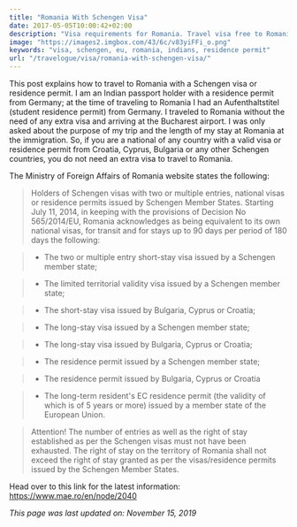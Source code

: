 ```yaml
---
title: "Romania With Schengen Visa"
date: 2017-05-05T10:00:42+02:00
description: "Visa requirements for Romania. Travel visa free to Romania with a valid visa or residence permit from Schengen countries, Croatia, Cyprus or Bulgaria."
image: "https://images2.imgbox.com/43/6c/v83yiFFi_o.png"
keywords: "visa, schengen, eu, romania, indians, residence permit"
url: "/travelogue/visa/romania-with-schengen-visa/"
---
```


This post explains how to travel to Romania with a Schengen visa or residence permit. I am an Indian passport holder with a residence permit from Germany; at the time of traveling to Romania I had an Aufenthaltstitel (student residence permit) from Germany. I traveled to Romania without the need of any extra visa and arriving at the Bucharest airport. I was only asked about the purpose of my trip and the length of my stay at Romania at the immigration. So, if you are a national of any country with a valid visa or residence permit from Croatia, Cyprus, Bulgaria or any other Schengen countries, you do not need an extra visa to travel to Romania.

The Ministry of Foreign Affairs of Romania website states the following:

> Holders of Schengen visas with two or multiple entries, national visas or residence permits issued by Schengen Member States. Starting July 11, 2014, in keeping with the provisions of Decision No 565/2014/EU, Romania acknowledges as being equivalent to its own national visas, for transit and for stays up to 90 days per period of 180 days the following:

> - The two or multiple entry short-stay visa issued by a Schengen member state;

> - The limited territorial validity visa issued by a Schengen member state;

> - The short-stay visa issued by Bulgaria, Cyprus or Croatia;

> - The long-stay visa issued by a Schengen member state;

> - The long-stay visa issued by Bulgaria, Cyprus or Croatia;

> - The residence permit issued by a Schengen member state;

> - The residence permit issued by Bulgaria, Cyprus or Croatia

> - The long-term resident's EC residence permit (the validity of which is of 5 years or more) issued by a member state of the European Union.

> Attention! The number of entries as well as the right of stay established as per the Schengen visas must not have been exhausted. The right of stay on the territory of Romania shall not exceed the right of stay granted as per the visas/residence permits issued by the Schengen Member States.

Head over to this link for the latest information: https://www.mae.ro/en/node/2040

*This page was last updated on: November 15, 2019*